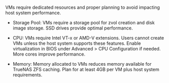 VMs require dedicated resources and proper planning to avoid impacting host system performance.

* Storage Pool: VMs require a storage pool for zvol creation and disk image storage.
  SSD drives provide optimal performance.

* CPU: VMs require Intel VT-x or AMD-V extensions.
  Users cannot create VMs unless the host system supports these features.
  Enable virtualization in BIOS under Advanced > CPU Configuration if needed.
  More cores improve performance.

* Memory: Memory allocated to VMs reduces memory available for TrueNAS ZFS caching.
  Plan for at least 4GB per VM plus host system requirements.
